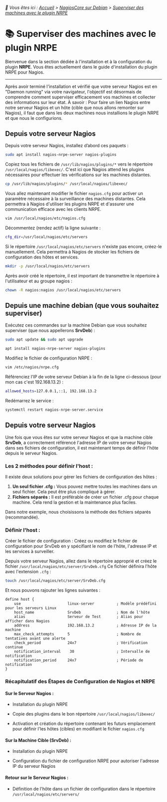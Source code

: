 <link rel="stylesheet" type="text/css" href="/assets/css/light-theme.css">

###### 📂 Vous êtes ici : [Accueil](../../index.md) > [NagiosCore sur Debian](../index.md) > [Superviser des machines avec le plugin NRPE](superviser-avec-nrpe.md)

# 📚 Superviser des machines avec le plugin NRPE

Bienvenue dans la section dédiée à l'installation et à la configuration du plugin **NRPE**. Vous êtes actuellement dans le guide d'installation du plugin NRPE pour Nagios.

---

Après avoir terminé l'installation et vérifié que votre serveur Nagios est en "Daemon running" via votre navigateur, l'objectif est désormais de comprendre comment superviser efficacement vos machines et collecter des informations sur leur état. À savoir : Pour faire un lien Nagios entre notre serveur Nagios et un hôte (cible que nous allons remonter sur Nagios), il faut que dans les deux machines nous installions le plugin NRPE et que nous le configurions.  

## Depuis votre serveur Nagios
Depuis votre serveur Nagios, installez d’abord ces paquets :

```bash
sudo apt install nagios-nrpe-server nagios-plugins
```

Copiez tous les fichiers de `/usr/lib/nagios/plugins/*` vers le répertoire `/usr/local/nagios/libexec/`. C'est ici que Nagios attend les plugins nécessaires pour effectuer les vérifications sur les machines distantes.

```bash
cp /usr/lib/nagios/plugins/* /usr/local/nagios/libexec/
```

Vous allez maintenant modifier le fichier `nagios.cfg` pour activer un paramètre nécessaire à la surveillance des machines distantes. Cela permettra à Nagios d'utiliser les plugins NRPE et d'assurer une communication efficace avec les clients NRPE.
```bash
vim /usr/local/nagios/etc/nagios.cfg
```

Décommentez (rendez actif) la ligne suivante :

```bash
cfg_dir=/usr/local/nagios/etc/servers
```

Si le répertoire `/usr/local/nagios/etc/servers` n'existe pas encore, créez-le manuellement. Cela permettra à Nagios de stocker les fichiers de configuration des hôtes et services.

```bash
mkdir -p /usr/local/nagios/etc/servers
```

Après avoir créé le répertoire, il est important de transmettre le répertoire à l'utilisateur et au groupe nagios : 

```bash
chown -R nagios:nagios /usr/local/nagios/etc/servers
```

## Depuis une machine debian (que vous souhaitez superviser)
Exécutez ces commandes sur la machine Debian que vous souhaitez superviser (que nous appellerons **SrvDeb**) :

```bash
sudo apt update && sudo apt upgrade
```
```bash
apt install nagios-nrpe-server nagios-plugins
```

Modifiez le fichier de configuration NRPE : 

```bash
vim /etc/nagios/nrpe.cfg
```

Référenciez l'IP de votre serveur Debian à la fin de la ligne ci-dessous (pour mon cas c'est 192.168.13.2) :

```bash
allowed_hosts=127.0.0.1,::1, 192.168.13.2
```

Redémarrez le service : 

```bash
systemctl restart nagios-nrpe-server.service
```

## Depuis votre serveur Nagios
Une fois que vous êtes sur votre serveur Nagios et que la machine cible **SrvDeb**, a correctement référencé l'adresse IP de votre serveur Nagios dans ses fichiers de configuration, il est maintenant temps de définir l'hôte depuis le serveur Nagios.

### Les 2 méthodes pour définir l'host :
Il existe deux solutions pour gérer les fichiers de configuration des hôtes :

1. **Un seul fichier .cfg :** Vous pouvez mettre toutes les machines dans un seul fichier. Cela peut être plus compliqué à gérer.
2. **Fichiers séparés :** Il est préférable de créer un fichier .cfg pour chaque machine. Cela rend la gestion et la maintenance plus faciles.

Dans notre exemple, nous choisissons la méthode des fichiers séparés (recommandée).

### Définir l'host :
Créer le fichier de configuration : Créez ou modifiez le fichier de configuration pour SrvDeb en y spécifiant le nom de l'hôte, l'adresse IP et les services à surveiller.


Depuis votre serveur Nagios, allez dans le répertoire approprié et créez le fichier `/usr/local/nagios/etc/server/SrvDeb.cfg` Ce fichier définira l'hôte avec l'extension `.cfg` : 

```bash
touch /usr/local/nagios/etc/server/SrvDeb.cfg
```

Et nous pouvons rajouter les lignes suivantes : 

```
define host {
    use                     linux-server          ; Modèle prédéfini pour les serveurs Linux
    host_name               SrvDeb                ; Nom de l'hôte
    alias                   Serveur de Test       ; Alias pour afficher dans Nagios
    address                 192.168.13.2          ; Adresse IP de la machine
    max_check_attempts      5                     ; Nombre de tentatives avant une alerte
    check_period            24x7                  ; Vérification continue
    notification_interval    30                   ; Intervalle de notification
    notification_period     24x7                  ; Période de notification
}
```

### Récapitulatif des Étapes de Configuration de Nagios et NRPE

#### Sur le Serveur Nagios :

* Installation du plugin NRPE
* Copie des plugins dans le bon répertoire `/usr/local/nagios/libexec/`

* Activation et création du répertoire contenant les futurs emplacement pour définir l'les hôtes (cibles) en modifiant le fichier `nagios.cfg`

#### Sur la Machine Cible (SrvDeb) :
* Installation du plugin NRPE

* Configuration du fichier de configuration NRPE pour autoriser l'adresse IP du serveur Nagios

#### Retour sur le Serveur Nagios :
* Définition de l'hôte dans un fichier de configuration dans le répertoire `/usr/local/nagios/etc/servers/`